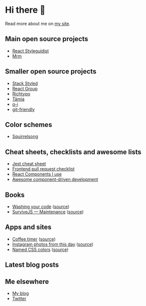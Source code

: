 # Hi there 👋

Read more about me on [my site](https://sapegin.me/).

## Main open source projects

- [React Styleguidist](https://github.com/styleguidist/react-styleguidist)
- [Mrm](https://github.com/sapegin/mrm)

## Smaller open source projects

- [Stack Styled](https://github.com/sapegin/stack-styled)
- [React Group](https://github.com/sapegin/react-group)
- [Richtypo](https://github.com/sapegin/richtypo.js)
- [Tâmia](https://tamiadev.github.io/tamia/)
- [q-i](https://github.com/sapegin/q-i)
- [git-friendly](https://github.com/jamiew/git-friendly)

## Color schemes

- [Squirrelsong](https://github.com/sapegin/squirrelsong)

## Cheat sheets, checklists and awesome lists

- [Jest cheat sheet](https://github.com/sapegin/jest-cheat-sheet)
- [Frontend pull request checklist](https://github.com/sapegin/frontend-pull-request-checklist)
- [React Components I use](https://github.com/sapegin/react-components)
- [Awesome component-driven development](https://github.com/component-driven/awesome-list)

## Books

- [Washing your code](https://leanpub.com/washingcode/) ([source](https://github.com/sapegin/washingcode-book))
- [SurviveJS — Maintenance](https://survivejs.com/maintenance/) ([source](https://github.com/survivejs/maintenance-book))


## Apps and sites

- [Coffee timer](https://coffee.morning.photos/) ([source](https://github.com/sapegin/coffeetimer))
- [Instagram photos from this day](https://every.morning.photos/) ([source](https://github.com/sapegin/every.morning.photos))
- [Named CSS colors](https://sapegin.github.io/csscolors/) ([source](https://github.com/sapegin/csscolors))

## Latest blog posts

<!-- BLOG-POST-LIST:START -->
<!-- BLOG-POST-LIST:END -->

## Me elsewhere

- [My blog](https://blog.sapegin.me/)
- [Twitter](https://twitter.com/iamsapegin)
